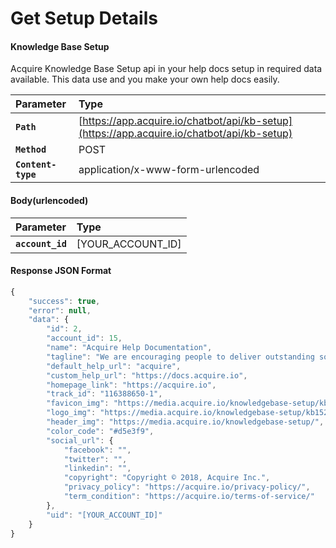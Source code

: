 # Get Setup Details

#### **Knowledge Base Setup**

Acquire Knowledge Base Setup api in your help docs setup in required data available. This data use and you make your own help docs easily.

| Parameter | Type |
| :--- | :--- |
| **`Path`** | [https://app.acquire.io/chatbot/api/kb-setup](https://app.acquire.io/chatbot/api/kb-setup) |
| **`Method`** | POST |
| **`Content-type`** | application/x-www-form-urlencoded |

####  **Body\(urlencoded\)**

| Parameter | Type |
| :--- | :--- |
|  **`account_id`** |  \[YOUR\_ACCOUNT\_ID\] |

####  **Response JSON Format**

```javascript
{
    "success": true,
    "error": null,
    "data": {
        "id": 2,
        "account_id": 15,
        "name": "Acquire Help Documentation",
        "tagline": "We are encouraging people to deliver outstanding solutions with great experiences.",
        "default_help_url": "acquire",
        "custom_help_url": "https://docs.acquire.io",
        "homepage_link": "https://acquire.io",
        "track_id": "116388650-1",
        "favicon_img": "https://media.acquire.io/knowledgebase-setup/kb15254774402851.png",
        "logo_img": "https://media.acquire.io/knowledgebase-setup/kb15254774489461.png",
        "header_img": "https://media.acquire.io/knowledgebase-setup/",
        "color_code": "#d5e3f9",
        "social_url": {
            "facebook": "",
            "twitter": "",
            "linkedin": "",
            "copyright": "Copyright © 2018, Acquire Inc.",
            "privacy_policy": "https://acquire.io/privacy-policy/",
            "term_condition": "https://acquire.io/terms-of-service/"
        },
        "uid": "[YOUR_ACCOUNT_ID]"
    }
}
```



